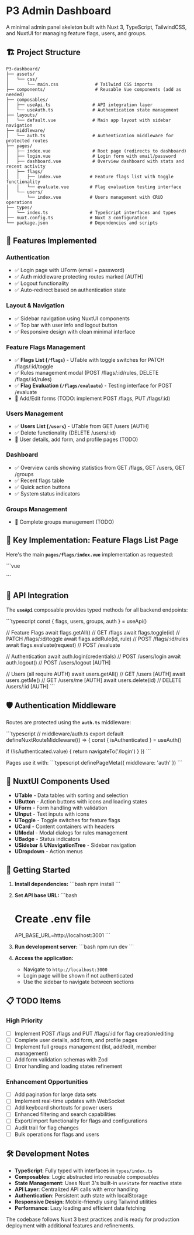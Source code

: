 # P3 Admin Dashboard

A minimal admin panel skeleton built with Nuxt 3, TypeScript, TailwindCSS, and NuxtUI for managing feature flags, users, and groups.

## 🏗️ Project Structure

```
P3-dashboard/
├── assets/
│   └── css/
│       └── main.css              # Tailwind CSS imports
├── components/                   # Reusable Vue components (add as needed)
├── composables/
│   ├── useApi.ts                # API integration layer
│   └── useAuth.ts               # Authentication state management
├── layouts/
│   └── default.vue              # Main app layout with sidebar navigation
├── middleware/
│   └── auth.ts                  # Authentication middleware for protected routes
├── pages/
│   ├── index.vue                # Root page (redirects to dashboard)
│   ├── login.vue                # Login form with email/password
│   ├── dashboard.vue            # Overview dashboard with stats and recent activity
│   ├── flags/
│   │   ├── index.vue           # Feature flags list with toggle functionality
│   │   └── evaluate.vue        # Flag evaluation testing interface
│   └── users/
│       └── index.vue           # Users management with CRUD operations
├── types/
│   └── index.ts                # TypeScript interfaces and types
├── nuxt.config.ts              # Nuxt 3 configuration
└── package.json                # Dependencies and scripts
```

## 🚀 Features Implemented

### Authentication
- ✅ Login page with UForm (email + password)
- ✅ Auth middleware protecting routes marked [AUTH]
- ✅ Logout functionality
- ✅ Auto-redirect based on authentication state

### Layout & Navigation
- ✅ Sidebar navigation using NuxtUI components
- ✅ Top bar with user info and logout button
- ✅ Responsive design with clean minimal interface

### Feature Flags Management
- ✅ **Flags List (`/flags`)** - UTable with toggle switches for PATCH /flags/:id/toggle
- ✅ Rules management modal (POST /flags/:id/rules, DELETE /flags/:id/rules)
- ✅ **Flag Evaluation (`/flags/evaluate`)** - Testing interface for POST /evaluate
- 🔄 Add/Edit forms (TODO: implement POST /flags, PUT /flags/:id)

### Users Management
- ✅ **Users List (`/users`)** - UTable from GET /users [AUTH]
- ✅ Delete functionality (DELETE /users/:id)
- 🔄 User details, add form, and profile pages (TODO)

### Dashboard
- ✅ Overview cards showing statistics from GET /flags, GET /users, GET /groups
- ✅ Recent flags table
- ✅ Quick action buttons
- ✅ System status indicators

### Groups Management
- 🔄 Complete groups management (TODO)

## 📝 Key Implementation: Feature Flags List Page

Here's the main **`pages/flags/index.vue`** implementation as requested:

\`\`\`vue
<template>
  <div class="space-y-6">
    <div class="flex justify-between items-center">
      <div>
        <h1 class="text-2xl font-bold text-gray-900">Feature Flags</h1>
        <p class="mt-1 text-sm text-gray-600">
          Manage and toggle your feature flags
        </p>
      </div>
      
      <UButton icon="i-heroicons-plus" size="lg" @click="navigateTo('/flags/new')">
        Add Flag
      </UButton>
    </div>

    <UCard>
      <template #header>
        <div class="flex justify-between items-center">
          <h3 class="text-lg font-medium">All Flags</h3>
          <div class="flex gap-2">
            <UInput
              v-model="search"
              icon="i-heroicons-magnifying-glass"
              placeholder="Search flags..."
              class="w-64"
            />
            <USelect
              v-model="statusFilter"
              :options="statusOptions"
              placeholder="Filter by status"
              class="w-40"
            />
          </div>
        </div>
      </template>

      <UTable
        v-model="selected"
        :rows="filteredFlags"
        :columns="columns"
        :loading="loading"
        @select="onSelect"
      >
        <template #enabled-data="{ row }">
          <UToggle
            v-model="row.enabled"
            :loading="toggleLoading[row.id]"
            @update:model-value="toggleFlag(row)"
          />
        </template>
        
        <!-- Additional column templates... -->
      </UTable>
    </UCard>
  </div>
</template>

<script setup lang="ts">
definePageMeta({
  middleware: 'auth'
})

const { flags } = useApi()
const toast = useToast()

// Toggle flag implementation
const toggleFlag = async (flag: FeatureFlag) => {
  try {
    toggleLoading.value[flag.id] = true
    const response = await flags.toggle(flag.id) // PATCH /flags/:id/toggle
    
    if (response.success) {
      // Update local state
      const index = flagsList.value.findIndex(f => f.id === flag.id)
      if (index !== -1) {
        flagsList.value[index] = response.data
      }
      
      toast.add({
        title: \`Flag \${response.data.enabled ? 'enabled' : 'disabled'}\`,
        color: response.data.enabled ? 'green' : 'orange'
      })
    }
  } catch (error: any) {
    flag.enabled = !flag.enabled // Revert on error
    toast.add({
      title: 'Error toggling flag',
      description: error.message,
      color: 'red'
    })
  } finally {
    toggleLoading.value[flag.id] = false
  }
}
</script>
\`\`\`

## 🔧 API Integration

The **`useApi`** composable provides typed methods for all backend endpoints:

\`\`\`typescript
const { flags, users, groups, auth } = useApi()

// Feature Flags
await flags.getAll()                    // GET /flags
await flags.toggle(id)                  // PATCH /flags/:id/toggle
await flags.addRule(id, rule)          // POST /flags/:id/rules
await flags.evaluate(request)          // POST /evaluate

// Authentication
await auth.login(credentials)          // POST /users/login
await auth.logout()                    // POST /users/logout [AUTH]

// Users (all require AUTH)
await users.getAll()                   // GET /users [AUTH]
await users.getMe()                    // GET /users/me [AUTH]
await users.delete(id)                 // DELETE /users/:id [AUTH]
\`\`\`

## 🛡️ Authentication Middleware

Routes are protected using the **`auth.ts`** middleware:

\`\`\`typescript
// middleware/auth.ts
export default defineNuxtRouteMiddleware(() => {
  const { isAuthenticated } = useAuth()
  
  if (!isAuthenticated.value) {
    return navigateTo('/login')
  }
})
\`\`\`

Pages use it with:
\`\`\`typescript
definePageMeta({
  middleware: 'auth'
})
\`\`\`

## 🎨 NuxtUI Components Used

- **UTable** - Data tables with sorting and selection
- **UButton** - Action buttons with icons and loading states
- **UForm** - Form handling with validation
- **UInput** - Text inputs with icons
- **UToggle** - Toggle switches for feature flags
- **UCard** - Content containers with headers
- **UModal** - Modal dialogs for rules management
- **UBadge** - Status indicators
- **USidebar** & **UNavigationTree** - Sidebar navigation
- **UDropdown** - Action menus

## 🚀 Getting Started

1. **Install dependencies:**
   \`\`\`bash
   npm install
   \`\`\`

2. **Set API base URL:**
   \`\`\`bash
   # Create .env file
   API_BASE_URL=http://localhost:3001
   \`\`\`

3. **Run development server:**
   \`\`\`bash
   npm run dev
   \`\`\`

4. **Access the application:**
   - Navigate to `http://localhost:3000`
   - Login page will be shown if not authenticated
   - Use the sidebar to navigate between sections

## 📋 TODO Items

### High Priority
- [ ] Implement POST /flags and PUT /flags/:id for flag creation/editing
- [ ] Complete user details, add form, and profile pages
- [ ] Implement full groups management (list, add/edit, member management)
- [ ] Add form validation schemas with Zod
- [ ] Error handling and loading states refinement

### Enhancement Opportunities
- [ ] Add pagination for large data sets
- [ ] Implement real-time updates with WebSocket
- [ ] Add keyboard shortcuts for power users
- [ ] Enhanced filtering and search capabilities
- [ ] Export/import functionality for flags and configurations
- [ ] Audit trail for flag changes
- [ ] Bulk operations for flags and users

## 🛠️ Development Notes

- **TypeScript**: Fully typed with interfaces in `types/index.ts`
- **Composables**: Logic abstracted into reusable composables
- **State Management**: Uses Nuxt 3's built-in `useState` for reactive state
- **API Layer**: Centralized API calls with error handling
- **Authentication**: Persistent auth state with localStorage
- **Responsive Design**: Mobile-friendly using Tailwind utilities
- **Performance**: Lazy loading and efficient data fetching

The codebase follows Nuxt 3 best practices and is ready for production deployment with additional features and refinements.